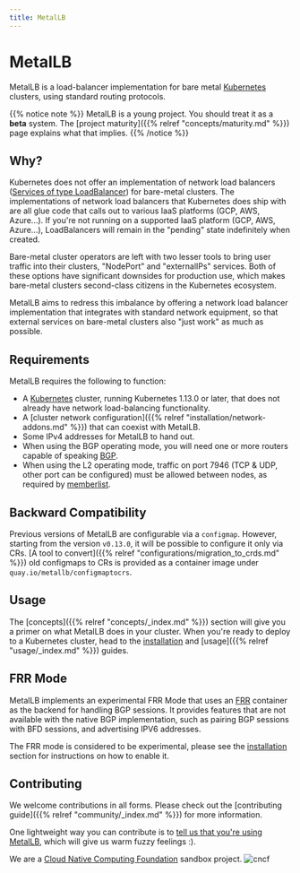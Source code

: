 ```yaml
---
title: MetalLB
---
```


# MetalLB

MetalLB is a load-balancer implementation for bare
metal [Kubernetes](https://kubernetes.io) clusters, using standard
routing protocols.

{{% notice note %}}
MetalLB is a young project. You should treat it as a **beta** system.
The [project maturity]({{% relref "concepts/maturity.md" %}}) page
explains what that implies.
{{% /notice %}}

## Why?

Kubernetes does not offer an implementation of network load balancers
([Services of type LoadBalancer](https://kubernetes.io/docs/tasks/access-application-cluster/create-external-load-balancer/))
for bare-metal clusters. The implementations of network load balancers that
Kubernetes does ship with are all glue code that calls out to various
IaaS platforms (GCP, AWS, Azure...). If you're not running on a
supported IaaS platform (GCP, AWS, Azure...), LoadBalancers will
remain in the "pending" state indefinitely when created.

Bare-metal cluster operators are left with two lesser tools to bring
user traffic into their clusters, "NodePort" and "externalIPs"
services. Both of these options have significant downsides for
production use, which makes bare-metal clusters second-class citizens
in the Kubernetes ecosystem.

MetalLB aims to redress this imbalance by offering a network load balancer
implementation that integrates with standard network equipment, so
that external services on bare-metal clusters also "just work" as much
as possible.

## Requirements

MetalLB requires the following to function:

- A [Kubernetes](https://kubernetes.io) cluster, running Kubernetes
  1.13.0 or later, that does not already have network load-balancing
  functionality.
- A
  [cluster network configuration]({{% relref "installation/network-addons.md" %}}) that
  can coexist with MetalLB.
- Some IPv4 addresses for MetalLB to hand out.
- When using the BGP operating mode, you will need one or more routers
  capable of speaking [BGP](https://en.wikipedia.org/wiki/Border_Gateway_Protocol).
- When using the L2 operating mode, traffic on port 7946 (TCP & UDP, other port can be configured) must be allowed between nodes, as required by
  [memberlist](https://github.com/hashicorp/memberlist).

## Backward Compatibility

Previous versions of MetalLB are configurable via a `configmap`. However, starting from the version
`v0.13.0`, it will be possible to configure it only via CRs. [A tool to convert]({{% relref "configurations/migration_to_crds.md" %}}) old configmaps to CRs
is provided as a container image under `quay.io/metallb/configmaptocrs`.


## Usage

The [concepts]({{% relref "concepts/_index.md" %}}) section will give
you a primer on what MetalLB does in your cluster. When you're ready
to deploy to a Kubernetes cluster, head to the
[installation](/installation/) and [usage]({{% relref
"usage/_index.md" %}}) guides.

## FRR Mode

MetalLB implements an experimental FRR Mode that uses an [FRR](https://frrouting.org/) container as the backend for handling BGP sessions. It provides features that are not available with the native BGP implementation, such as pairing BGP sessions with BFD sessions, and advertising IPV6 addresses.

The FRR mode is considered to be experimental, please see the [installation](https://metallb.universe.tf/installation/) section for instructions on how to enable it.

## Contributing

We welcome contributions in all forms. Please check out
the [contributing guide]({{% relref "community/_index.md" %}}) for more
information.

One lightweight way you can contribute is
to
[tell us that you're using MetalLB](https://github.com/metallb/metallb/issues/5),
which will give us warm fuzzy feelings :).

We are a [Cloud Native Computing Foundation](https://cncf.io/) sandbox project.
![cncf](/images/cncf-color.png)
